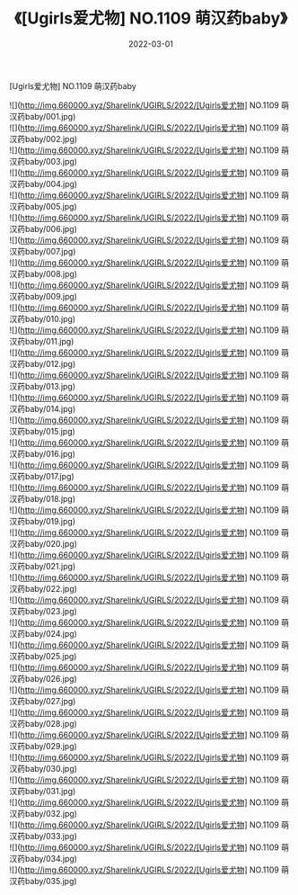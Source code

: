 ﻿---
layout: post
title:  《[Ugirls爱尤物] NO.1109 萌汉药baby》
date:   2022-03-01
img: http://img.660000.xyz/Sharelink/UGIRLS/2022/[Ugirls爱尤物] NO.1109 萌汉药baby/000.jpg
categories: [美女, 清纯, 唯美]
---

[Ugirls爱尤物] NO.1109 萌汉药baby

 ![](http://img.660000.xyz/Sharelink/UGIRLS/2022/[Ugirls爱尤物] NO.1109 萌汉药baby/001.jpg) <br>![](http://img.660000.xyz/Sharelink/UGIRLS/2022/[Ugirls爱尤物] NO.1109 萌汉药baby/002.jpg) <br>![](http://img.660000.xyz/Sharelink/UGIRLS/2022/[Ugirls爱尤物] NO.1109 萌汉药baby/003.jpg) <br>![](http://img.660000.xyz/Sharelink/UGIRLS/2022/[Ugirls爱尤物] NO.1109 萌汉药baby/004.jpg) <br>![](http://img.660000.xyz/Sharelink/UGIRLS/2022/[Ugirls爱尤物] NO.1109 萌汉药baby/005.jpg) <br>![](http://img.660000.xyz/Sharelink/UGIRLS/2022/[Ugirls爱尤物] NO.1109 萌汉药baby/006.jpg) <br>![](http://img.660000.xyz/Sharelink/UGIRLS/2022/[Ugirls爱尤物] NO.1109 萌汉药baby/007.jpg) <br>![](http://img.660000.xyz/Sharelink/UGIRLS/2022/[Ugirls爱尤物] NO.1109 萌汉药baby/008.jpg) <br>![](http://img.660000.xyz/Sharelink/UGIRLS/2022/[Ugirls爱尤物] NO.1109 萌汉药baby/009.jpg) <br>![](http://img.660000.xyz/Sharelink/UGIRLS/2022/[Ugirls爱尤物] NO.1109 萌汉药baby/010.jpg) <br>![](http://img.660000.xyz/Sharelink/UGIRLS/2022/[Ugirls爱尤物] NO.1109 萌汉药baby/011.jpg) <br>![](http://img.660000.xyz/Sharelink/UGIRLS/2022/[Ugirls爱尤物] NO.1109 萌汉药baby/012.jpg) <br>![](http://img.660000.xyz/Sharelink/UGIRLS/2022/[Ugirls爱尤物] NO.1109 萌汉药baby/013.jpg) <br>![](http://img.660000.xyz/Sharelink/UGIRLS/2022/[Ugirls爱尤物] NO.1109 萌汉药baby/014.jpg) <br>![](http://img.660000.xyz/Sharelink/UGIRLS/2022/[Ugirls爱尤物] NO.1109 萌汉药baby/015.jpg) <br>![](http://img.660000.xyz/Sharelink/UGIRLS/2022/[Ugirls爱尤物] NO.1109 萌汉药baby/016.jpg) <br>![](http://img.660000.xyz/Sharelink/UGIRLS/2022/[Ugirls爱尤物] NO.1109 萌汉药baby/017.jpg) <br>![](http://img.660000.xyz/Sharelink/UGIRLS/2022/[Ugirls爱尤物] NO.1109 萌汉药baby/018.jpg) <br>![](http://img.660000.xyz/Sharelink/UGIRLS/2022/[Ugirls爱尤物] NO.1109 萌汉药baby/019.jpg) <br>![](http://img.660000.xyz/Sharelink/UGIRLS/2022/[Ugirls爱尤物] NO.1109 萌汉药baby/020.jpg) <br>![](http://img.660000.xyz/Sharelink/UGIRLS/2022/[Ugirls爱尤物] NO.1109 萌汉药baby/021.jpg) <br>![](http://img.660000.xyz/Sharelink/UGIRLS/2022/[Ugirls爱尤物] NO.1109 萌汉药baby/022.jpg) <br>![](http://img.660000.xyz/Sharelink/UGIRLS/2022/[Ugirls爱尤物] NO.1109 萌汉药baby/023.jpg) <br>![](http://img.660000.xyz/Sharelink/UGIRLS/2022/[Ugirls爱尤物] NO.1109 萌汉药baby/024.jpg) <br>![](http://img.660000.xyz/Sharelink/UGIRLS/2022/[Ugirls爱尤物] NO.1109 萌汉药baby/025.jpg) <br>![](http://img.660000.xyz/Sharelink/UGIRLS/2022/[Ugirls爱尤物] NO.1109 萌汉药baby/026.jpg) <br>![](http://img.660000.xyz/Sharelink/UGIRLS/2022/[Ugirls爱尤物] NO.1109 萌汉药baby/027.jpg) <br>![](http://img.660000.xyz/Sharelink/UGIRLS/2022/[Ugirls爱尤物] NO.1109 萌汉药baby/028.jpg) <br>![](http://img.660000.xyz/Sharelink/UGIRLS/2022/[Ugirls爱尤物] NO.1109 萌汉药baby/029.jpg) <br>![](http://img.660000.xyz/Sharelink/UGIRLS/2022/[Ugirls爱尤物] NO.1109 萌汉药baby/030.jpg) <br>![](http://img.660000.xyz/Sharelink/UGIRLS/2022/[Ugirls爱尤物] NO.1109 萌汉药baby/031.jpg) <br>![](http://img.660000.xyz/Sharelink/UGIRLS/2022/[Ugirls爱尤物] NO.1109 萌汉药baby/032.jpg) <br>![](http://img.660000.xyz/Sharelink/UGIRLS/2022/[Ugirls爱尤物] NO.1109 萌汉药baby/033.jpg) <br>![](http://img.660000.xyz/Sharelink/UGIRLS/2022/[Ugirls爱尤物] NO.1109 萌汉药baby/034.jpg) <br>![](http://img.660000.xyz/Sharelink/UGIRLS/2022/[Ugirls爱尤物] NO.1109 萌汉药baby/035.jpg) <br>
